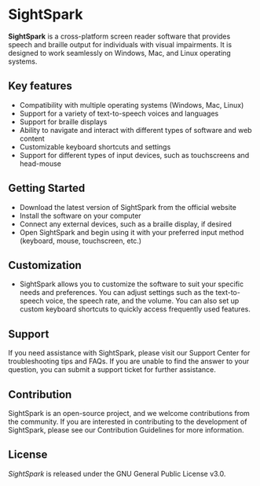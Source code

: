 # SightSpark
**SightSpark** is a cross-platform screen reader software that provides speech and braille output for individuals with visual impairments. It is designed to work seamlessly on Windows, Mac, and Linux operating systems.

## Key features
* Compatibility with multiple operating systems (Windows, Mac, Linux)
* Support for a variety of text-to-speech voices and languages
* Support for braille displays
* Ability to navigate and interact with different types of software and web content
* Customizable keyboard shortcuts and settings
* Support for different types of input devices, such as touchscreens and head-mouse
## Getting Started
* Download the latest version of SightSpark from the official website
* Install the software on your computer
* Connect any external devices, such as a braille display, if desired
* Open SightSpark and begin using it with your preferred input method (keyboard, mouse, touchscreen, etc.)
## Customization
* SightSpark allows you to customize the software to suit your specific needs and preferences. You can adjust settings such as the text-to-speech voice, the speech rate, and the volume. You can also set up custom keyboard shortcuts to quickly access frequently used features.

## Support
If you need assistance with SightSpark, please visit our Support Center for troubleshooting tips and FAQs. If you are unable to find the answer to your question, you can submit a support ticket for further assistance.

## Contribution
SightSpark is an open-source project, and we welcome contributions from the community. If you are interested in contributing to the development of SightSpark, please see our Contribution Guidelines for more information.

## License
*SightSpark* is released under the GNU General Public License v3.0.
